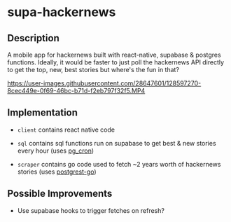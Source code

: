 # supa-hackernews

## Description
A mobile app for hackernews built with react-native, supabase & postgres functions. Ideally, it would be faster to just poll the hackernews API directly to get the top, new, best stories but where's the fun in that? 

https://user-images.githubusercontent.com/28647601/128597270-8cec449e-0f69-46bc-b71d-f2eb797f32f5.MP4

## Implementation
* `client` contains react native code 

* `sql` contains sql functions run on supabase to get best & new stories every hour (uses [pg_cron](https://supabase.io/blog/2021/03/05/postgres-as-a-cron-server))

* `scraper` contains go code used to fetch ~2 years worth of hackernews stories (uses [postgrest-go](https://github.com/supabase/postgrest-go)) 

## Possible Improvements
* Use supabase hooks to trigger fetches on refresh?
